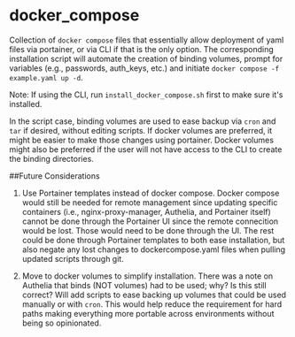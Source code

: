 # docker_compose

Collection of `docker compose` files that essentially allow deployment of yaml files via portainer, or via CLI if that is the only option. The corresponding installation script will automate the creation of binding volumes, prompt for variables (e.g., passwords, auth_keys, etc.) and initiate `docker compose -f example.yaml up -d`. 

Note: If using the CLI, run `install_docker_compose.sh` first to make sure it's installed.

In the script case, binding volumes are used to ease backup via `cron` and `tar` if desired, without editing scripts. If docker volumes are preferred, it might be easier to make those changes using portainer. Docker volumes might also be preferred if the user will not have access to the CLI to create the binding directories.

##Future Considerations

1. Use Portainer templates instead of docker compose. Docker compose would still be needed for remote management since updating specific containers (i.e., nginx-proxy-manager, Authelia, and Portainer itself) cannot be done through the Portainer UI since the remote connecition would be lost. Those would need to be done through the UI. The rest could be done through Portainer templates to both ease installation, but also negate any lost changes to dockercompose.yaml files when pulling updated scripts through git. 

2. Move to docker volumes to simplify installation. There was a note on Authelia that binds (NOT volumes) had to be used; why? Is this still correct? Will add scripts to ease backing up volumes that could be used manually or with `cron`. This would help reduce the requirement for hard paths making everything more portable across environments without being so opinionated.



